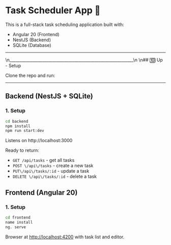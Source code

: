 # Task Scheduler App 🚀

This is a full-stack task scheduling application built with:
 * Angular 20 (Frontend)
 * NestJS (Backend)
 * SQLite (Database)
*** 
\n_____________________________________________________________\n
\n## 🔟 Up - Setup

Clone the repo and run:

---

## Backend (NestJS + SQLite)

### 1. Setup
```bash
cd backend
npm install
npm run start:dev
```

Listens on http://localhost:3000

Ready to return:
- `GET /api/tasks` - get all tasks
- `POST \/api\/tasks` - create a new task
- `PUT\/api\/tasks/:id`  - update a task
- `DELETE \/api\/tasks/:id`  - delete a task


## Frontend (Angular 20)

### 1. Setup
```bash
cd frontend
name install
ng. serve
```

Browser at <http://localhost:4200> with task list and editor.


